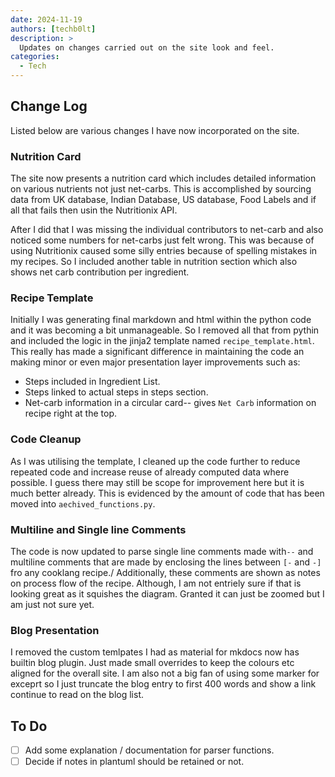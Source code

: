 ```yaml
---
date: 2024-11-19
authors: [techb0lt]
description: >
  Updates on changes carried out on the site look and feel.
categories:
  - Tech
---
```


## Change Log

Listed below are various changes I have now incorporated on the site.

### Nutrition Card
The site now presents a nutrition card which includes detailed information on various nutrients not just net-carbs. 
This is accomplished by sourcing data from UK database, Indian Database, US database, Food Labels and if all that fails then usin the Nutritionix API.

After I did that I was missing the individual contributors to net-carb and also noticed some numbers for net-carbs just felt wrong. 
This was because of using Nutritionix caused some silly entries because of spelling mistakes in my recipes. 
So I included another table in nutrition section which also shows net carb contribution per ingredient.

### Recipe Template
Initially I was generating final markdown and html within the python code and it was becoming a bit unmanageable.
So I removed all that from pythin and included the logic in the jinja2 template named `recipe_template.html`. 
This really has made a significant difference in maintaining the code an making minor or even major presentation layer improvements such as:

- Steps included in Ingredient List.
- Steps linked to actual steps in steps section.
- Net-carb information in a circular card-- gives `Net Carb` information on recipe right at the top.

### Code Cleanup
As I was utilising the template, I cleaned up the code further to reduce repeated code and increase reuse of already computed data where possible. 
I guess there may still be scope for improvement here but it is much better already. This is evidenced by the amount of code that has been moved into `aechived_functions.py`.

### Multiline and Single line Comments
The code is now updated to parse single line comments made with`--` and multiline comments that are made by enclosing the lines between `[-` and `-]` fro any cooklang recipe./
Additionally, these comments are shown as notes on process flow of the recipe. 
Although, I am not entriely sure if that is looking great as it squishes the diagram. Granted it can just be zoomed but I am just not sure yet. 

### Blog Presentation
I removed the custom temlpates I had as material for mkdocs now has builtin blog plugin. 
Just made small overrides to keep the colours etc aligned for the overall site.
I am also not a big fan of using some marker for exceprt so I just truncate the blog entry to first 400 words and show a link continue to read on the blog list.

## To Do

- [ ] Add some explanation / documentation for parser functions.
- [ ] Decide if notes in plantuml should be retained or not.
